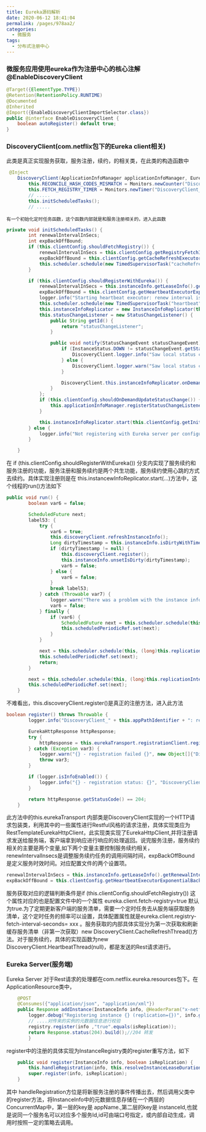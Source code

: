 ```yaml
---
title: Eureka源码解析
date: 2020-06-12 18:41:04
permalink: /pages/978aa2/
categories: 
  - 微服务
tags: 
  - 分布式注册中心
---
```

### 微服务应用使用eureka作为注册中心的核心注解@EnableDiscoveryClient

```Java
@Target({ElementType.TYPE})
@Retention(RetentionPolicy.RUNTIME)
@Documented
@Inherited
@Import({EnableDiscoveryClientImportSelector.class})
public @interface EnableDiscoveryClient {
    boolean autoRegister() default true;
}
```

<!-- more -->
### DiscoveryClient(com.netflix包下的Eureka client相关)
 此类是真正实现服务获取，服务注册，续约，的相关类，在此类的构造函数中
```Java
 @Inject
    DiscoveryClient(ApplicationInfoManager applicationInfoManager, EurekaClientConfig config, AbstractDiscoveryClientOptionalArgs args, Provider<BackupRegistry> backupRegistryProvider) {
        this.RECONCILE_HASH_CODES_MISMATCH = Monitors.newCounter("DiscoveryClient_ReconcileHashCodeMismatch");
        this.FETCH_REGISTRY_TIMER = Monitors.newTimer("DiscoveryClient_FetchRegistry");
        // .....
        this.initScheduledTasks();
        // .....
```
    有一个初始化定时任务函数，这个函数内部就是和服务注册相关的，进入此函数
```Java
private void initScheduledTasks() {
        int renewalIntervalInSecs;
        int expBackOffBound;
        if (this.clientConfig.shouldFetchRegistry()) {
            renewalIntervalInSecs = this.clientConfig.getRegistryFetchIntervalSeconds();
            expBackOffBound = this.clientConfig.getCacheRefreshExecutorExponentialBackOffBound();
            this.scheduler.schedule(new TimedSupervisorTask("cacheRefresh", this.scheduler, this.cacheRefreshExecutor, renewalIntervalInSecs, TimeUnit.SECONDS, expBackOffBound, new DiscoveryClient.CacheRefreshThread()), (long)renewalIntervalInSecs, TimeUnit.SECONDS);
        }

        if (this.clientConfig.shouldRegisterWithEureka()) {
            renewalIntervalInSecs = this.instanceInfo.getLeaseInfo().getRenewalIntervalInSecs();
            expBackOffBound = this.clientConfig.getHeartbeatExecutorExponentialBackOffBound();
            logger.info("Starting heartbeat executor: renew interval is: " + renewalIntervalInSecs);
            this.scheduler.schedule(new TimedSupervisorTask("heartbeat", this.scheduler, this.heartbeatExecutor, renewalIntervalInSecs, TimeUnit.SECONDS, expBackOffBound, new DiscoveryClient.HeartbeatThread(null)), (long)renewalIntervalInSecs, TimeUnit.SECONDS);
            this.instanceInfoReplicator = new InstanceInfoReplicator(this, this.instanceInfo, this.clientConfig.getInstanceInfoReplicationIntervalSeconds(), 2);
            this.statusChangeListener = new StatusChangeListener() {
                public String getId() {
                    return "statusChangeListener";
                }

                public void notify(StatusChangeEvent statusChangeEvent) {
                    if (InstanceStatus.DOWN != statusChangeEvent.getStatus() && InstanceStatus.DOWN != statusChangeEvent.getPreviousStatus()) {
                        DiscoveryClient.logger.info("Saw local status change event {}", statusChangeEvent);
                    } else {
                        DiscoveryClient.logger.warn("Saw local status change event {}", statusChangeEvent);
                    }

                    DiscoveryClient.this.instanceInfoReplicator.onDemandUpdate();
                }
            };
            if (this.clientConfig.shouldOnDemandUpdateStatusChange()) {
                this.applicationInfoManager.registerStatusChangeListener(this.statusChangeListener);
            }

            this.instanceInfoReplicator.start(this.clientConfig.getInitialInstanceInfoReplicationIntervalSeconds());
        } else {
            logger.info("Not registering with Eureka server per configuration");
        }

    }
```
在 if (this.clientConfig.shouldRegisterWithEureka())  分支内实现了服务续约和服务注册的功能，服务注册和服务续约是两个共生功能，服务续约使用心跳的方式去续约。具体实现注册则是在 this.instancewInfoReplicator.start(...)方法中，这个线程的run()方法如下

```Java
public void run() {
        boolean var6 = false;

        ScheduledFuture next;
        label53: {
            try {
                var6 = true;
                this.discoveryClient.refreshInstanceInfo();
                Long dirtyTimestamp = this.instanceInfo.isDirtyWithTime();
                if (dirtyTimestamp != null) {
                    this.discoveryClient.register();
                    this.instanceInfo.unsetIsDirty(dirtyTimestamp);
                    var6 = false;
                } else {
                    var6 = false;
                }
                break label53;
            } catch (Throwable var7) {
                logger.warn("There was a problem with the instance info replicator", var7);
                var6 = false;
            } finally {
                if (var6) {
                    ScheduledFuture next = this.scheduler.schedule(this, (long)this.replicationIntervalSeconds, TimeUnit.SECONDS);
                    this.scheduledPeriodicRef.set(next);
                }
            }

            next = this.scheduler.schedule(this, (long)this.replicationIntervalSeconds, TimeUnit.SECONDS);
            this.scheduledPeriodicRef.set(next);
            return;
        }

        next = this.scheduler.schedule(this, (long)this.replicationIntervalSeconds, TimeUnit.SECONDS);
        this.scheduledPeriodicRef.set(next);
    }
```
不难看出，this.discoveryClient.register()是真正的注册方法，进入此方法
```Java
boolean register() throws Throwable {
        logger.info("DiscoveryClient_" + this.appPathIdentifier + ": registering service...");

        EurekaHttpResponse httpResponse;
        try {
            httpResponse = this.eurekaTransport.registrationClient.register(this.instanceInfo);
        } catch (Exception var3) {
            logger.warn("{} - registration failed {}", new Object[]{"DiscoveryClient_" + this.appPathIdentifier, var3.getMessage(), var3});
            throw var3;
        }

        if (logger.isInfoEnabled()) {
            logger.info("{} - registration status: {}", "DiscoveryClient_" + this.appPathIdentifier, httpResponse.getStatusCode());
        }

        return httpResponse.getStatusCode() == 204;
    }
```
此方法中的this.eurekaTransport 内部类是DiscoveryClient实现的一个HTTP请求包装类，利用其中的一些属性进行Restful风格的请求注册，具体实现类应为RestTemplateEurekaHttpClient，此实现类实现了EurekaHttpClient,并将注册请求发送给服务端，客户端拿到响应进行响应的处理返回。说完服务注册，服务续约相关的主要是两个变量,如下两个变量主要控制服务续约相关，renewIntervalInsecs是调整服务续约任务的调用间隔时间，expBackOffBound是定义服务时效时间。对应配置文件的两个设置项。

```Java
renewalIntervalInSecs = this.instanceInfo.getLeaseInfo().getRenewalIntervalInSecs();
expBackOffBound = this.clientConfig.getHeartbeatExecutorExponentialBackOffBound();
```
服务获取对应的逻辑判断条件是if (this.clientConfig.shouldFetchRegistry())  这个属性对应的也是配置文件中的一个属性 eureka.client.fetch-registry=true 默认为true.为了定期更新客户端的服务清单，需要一个定时任务去从服务端获取服务清单，这个定时任务的频率可以设置，具体配置属性就是eureka.client.registry-fetch-interval-seconds= xxx 。服务获取的内部具体实现分为第一次获取和刷新缓存服务清单（非第一次获取）new DiscoveryClient.CacheRefreshThread()方法。对于服务续约，具体的实现函数为new DiscoveryClient.HeartbeatThread(null)，都是发送的Rest请求进行。

### Eureka Server(服务端)
Eureka Server 对于Rest请求的处理都在com.netflix.eureka.resources包下。在ApplicationResource类中，
```Java
    @POST
    @Consumes({"application/json", "application/xml"})
    public Response addInstance(InstanceInfo info, @HeaderParam("x-netflix-discovery-replication") String isReplication) {
        logger.debug("Registering instance {} (replication={})", info.getId(), isReplication);
        // ....对传来的实例的元数据信息进行校验
        registry.register(info ,"true".equals(isReplication));
        return Response.status(204).build();//204 转发
        }
```
register中的注册的具体实现为InstanceRegistry类的register重写方法，如下
```Java
    public void register(InstanceInfo info, boolean isReplication) {
        this.handleRegistration(info, this.resolveInstanceLeaseDuration(info), isReplication);
        super.register(info, isReplication);
    }
```
其中 handleRegistration方位是将新服务注册的事件传播出去，然后调用父类中的register方法，将InstanceInfo中的元数据信息存储在一个两层的ConcurrentMap中，第一层的key是 appName.,第二层的key是 instanceId,也就是说同一个服务名可以对应多个服务Id,id可由端口号指定，或内部自动生成，调用时按照一定的策略去调用。

